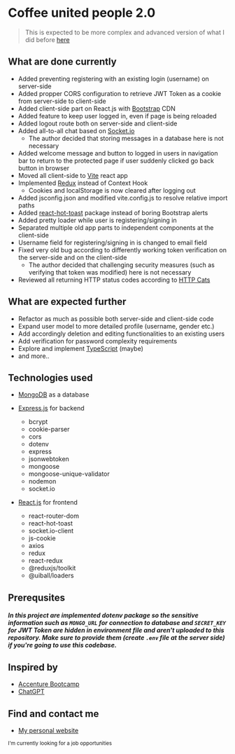 # Coffee united people 2.0

> This is expected to be more complex and advanced version of what I did before [here](https://github.com/LaSTiqq/coffee-united-people)

## What are done currently

- Added preventing registering with an existing login (username) on server-side
- Added propper CORS configuration to retrieve JWT Token as a cookie from server-side to client-side
- Added client-side part on React.js with [Bootstrap](https://getbootstrap.com/) CDN
- Added feature to keep user logged in, even if page is being reloaded
- Added logout route both on server-side and client-side
- Added all-to-all chat based on [Socket.io](https://socket.io/)
  - The author decided that storing messages in a database here is not necessary
- Added welcome message and button to logged in users in navigation bar to return to the protected page if user suddenly clicked go back button in browser
- Moved all client-side to [Vite](https://vitejs.dev/) react app
- Implemented [Redux](https://react-redux.js.org/) instead of Context Hook
  - Cookies and localStorage is now cleared after logging out
- Added jsconfig.json and modified vite.config.js to resolve relative import paths
- Added [react-hot-toast](https://react-hot-toast.com/) package instead of boring Bootstrap alerts
- Added pretty loader while user is registering/signing in
- Separated multiple old app parts to independent components at the client-side
- Username field for registering/signing in is changed to email field
- Fixed very old bug according to differently working token verification on the server-side and on the client-side
  - The author decided that challenging security measures (such as verifying that token was modified) here is not necessary
- Reviewed all returning HTTP status codes according to [HTTP Cats](https://http.cat/)

## What are expected further

- Refactor as much as possible both server-side and client-side code
- Expand user model to more detailed profile (username, gender etc.)
- Add accordingly deletion and editing functionalities to an existing users
- Add verification for password complexity requirements
- Explore and implement [TypeScript](https://www.typescriptlang.org/) (maybe)
- and more..

## Technologies used

- [MongoDB](https://www.mongodb.com/) as a database
- [Express.js](https://expressjs.com/) for backend

  - bcrypt
  - cookie-parser
  - cors
  - dotenv
  - express
  - jsonwebtoken
  - mongoose
  - mongoose-unique-validator
  - nodemon
  - socket.io

- [React.js](https://reactjs.org/) for frontend

  - react-router-dom
  - react-hot-toast
  - socket.io-client
  - js-cookie
  - axios
  - redux
  - react-redux
  - @reduxjs/toolkit
  - @uiball/loaders

## Prerequsites

##### In this project are implemented dotenv package so the sensitive information such as `MONGO_URL` for connection to database and `SECRET_KEY` for JWT Token are hidden in environment file and aren't uploaded to this repository. Make sure to provide them (create `.env` file at the server side) if you're going to use this codebase.

## Inspired by

- [Accenture Bootcamp](https://bootcamp.lv/)
- [ChatGPT](https://chat.openai.com/chat)

## Find and contact me

- [My personal website](https://laurisstirna.eu.pythonanywhere.com/)

<sub>I'm currently looking for a job opportunities</sub>
